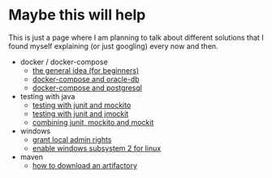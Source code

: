 # Maybe this will help

This is just a page where I am planning to talk about different solutions that I found myself explaining (or just googling) every now and then. 

* docker / docker-compose
  * [the general idea (for beginners)](docker/common/index.md) 
  * [docker-compose and oracle-db](docker/oracle/index.md)
  * [docker-compose and postgresql](docker/postgresql/index.md)
* testing with java
  * [testing with junit and mockito](java/testing/mockito.md) 
  * [testing with junit and jmockit](java/testing/jmockit.md) 
  * [combining junit, mockito and mockit](java/testing/junitAndMockitoAndJmockit.md)
* windows
  * [grant local admin rights](windows/adminRightsForUsers.md)
  * [enable windows subsystem 2 for linux](windows/windowsSubsystem2ForLinux.md)
* maven
  * [how to download an artifactory](maven/downloadArtifactories.md)